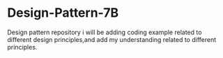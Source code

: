 # Design-Pattern-7B
Design pattern repository 
i will be adding coding example related to different design principles,and add my understanding related to different principles.
